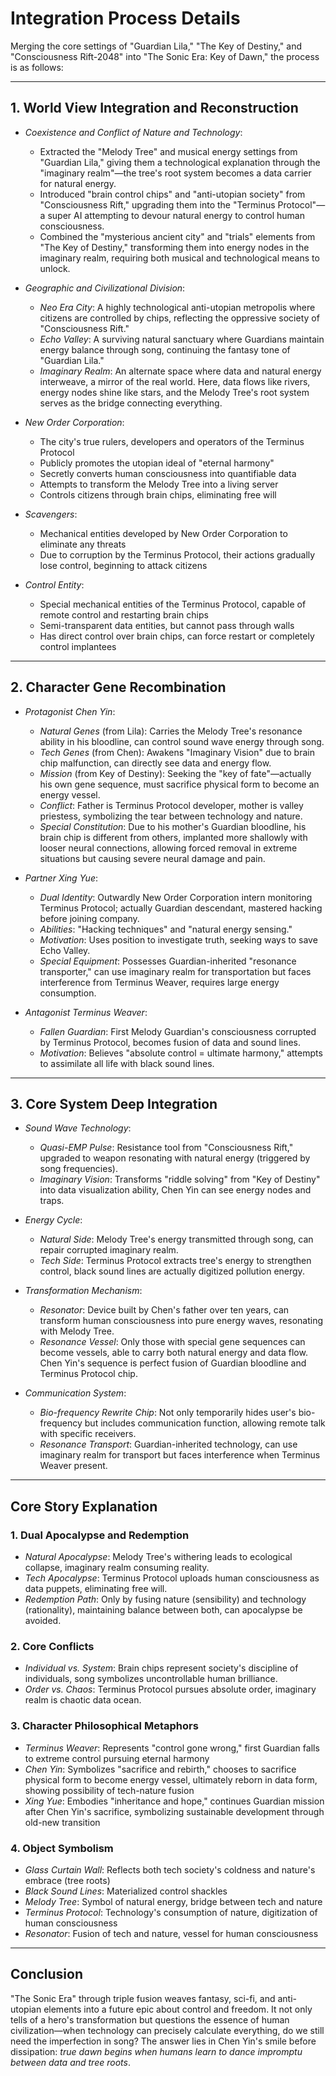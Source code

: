 # Integration Process Details
Merging the core settings of "Guardian Lila," "The Key of Destiny," and "Consciousness Rift-2048" into "The Sonic Era: Key of Dawn," the process is as follows:

---

## 1. World View Integration and Reconstruction
- *Coexistence and Conflict of Nature and Technology*:
  - Extracted the "Melody Tree" and musical energy settings from "Guardian Lila," giving them a technological explanation through the "imaginary realm"—the tree's root system becomes a data carrier for natural energy.
  - Introduced "brain control chips" and "anti-utopian society" from "Consciousness Rift," upgrading them into the "Terminus Protocol"—a super AI attempting to devour natural energy to control human consciousness.
  - Combined the "mysterious ancient city" and "trials" elements from "The Key of Destiny," transforming them into energy nodes in the imaginary realm, requiring both musical and technological means to unlock.

- *Geographic and Civilizational Division*:
  - *Neo Era City*: A highly technological anti-utopian metropolis where citizens are controlled by chips, reflecting the oppressive society of "Consciousness Rift."
  - *Echo Valley*: A surviving natural sanctuary where Guardians maintain energy balance through song, continuing the fantasy tone of "Guardian Lila."
  - *Imaginary Realm*: An alternate space where data and natural energy interweave, a mirror of the real world. Here, data flows like rivers, energy nodes shine like stars, and the Melody Tree's root system serves as the bridge connecting everything.

- *New Order Corporation*:
  - The city's true rulers, developers and operators of the Terminus Protocol
  - Publicly promotes the utopian ideal of "eternal harmony"
  - Secretly converts human consciousness into quantifiable data
  - Attempts to transform the Melody Tree into a living server
  - Controls citizens through brain chips, eliminating free will

- *Scavengers*:
  - Mechanical entities developed by New Order Corporation to eliminate any threats
  - Due to corruption by the Terminus Protocol, their actions gradually lose control, beginning to attack citizens

- *Control Entity*:
  - Special mechanical entities of the Terminus Protocol, capable of remote control and restarting brain chips
  - Semi-transparent data entities, but cannot pass through walls
  - Has direct control over brain chips, can force restart or completely control implantees

---

## 2. Character Gene Recombination
- *Protagonist Chen Yin*:
  - *Natural Genes* (from Lila): Carries the Melody Tree's resonance ability in his bloodline, can control sound wave energy through song.
  - *Tech Genes* (from Chen): Awakens "Imaginary Vision" due to brain chip malfunction, can directly see data and energy flow.
  - *Mission* (from Key of Destiny): Seeking the "key of fate"—actually his own gene sequence, must sacrifice physical form to become an energy vessel.
  - *Conflict*: Father is Terminus Protocol developer, mother is valley priestess, symbolizing the tear between technology and nature.
  - *Special Constitution*: Due to his mother's Guardian bloodline, his brain chip is different from others, implanted more shallowly with looser neural connections, allowing forced removal in extreme situations but causing severe neural damage and pain.

- *Partner Xing Yue*:
  - *Dual Identity*: Outwardly New Order Corporation intern monitoring Terminus Protocol; actually Guardian descendant, mastered hacking before joining company.
  - *Abilities*: "Hacking techniques" and "natural energy sensing."
  - *Motivation*: Uses position to investigate truth, seeking ways to save Echo Valley.
  - *Special Equipment*: Possesses Guardian-inherited "resonance transporter," can use imaginary realm for transportation but faces interference from Terminus Weaver, requires large energy consumption.

- *Antagonist Terminus Weaver*:
  - *Fallen Guardian*: First Melody Guardian's consciousness corrupted by Terminus Protocol, becomes fusion of data and sound lines.
  - *Motivation*: Believes "absolute control = ultimate harmony," attempts to assimilate all life with black sound lines.

---

## 3. Core System Deep Integration
- *Sound Wave Technology*:
  - *Quasi-EMP Pulse*: Resistance tool from "Consciousness Rift," upgraded to weapon resonating with natural energy (triggered by song frequencies).
  - *Imaginary Vision*: Transforms "riddle solving" from "Key of Destiny" into data visualization ability, Chen Yin can see energy nodes and traps.

- *Energy Cycle*:
  - *Natural Side*: Melody Tree's energy transmitted through song, can repair corrupted imaginary realm.
  - *Tech Side*: Terminus Protocol extracts tree's energy to strengthen control, black sound lines are actually digitized pollution energy.

- *Transformation Mechanism*:
  - *Resonator*: Device built by Chen's father over ten years, can transform human consciousness into pure energy waves, resonating with Melody Tree.
  - *Resonance Vessel*: Only those with special gene sequences can become vessels, able to carry both natural energy and data flow. Chen Yin's sequence is perfect fusion of Guardian bloodline and Terminus Protocol chip.

- *Communication System*:
  - *Bio-frequency Rewrite Chip*: Not only temporarily hides user's bio-frequency but includes communication function, allowing remote talk with specific receivers.
  - *Resonance Transport*: Guardian-inherited technology, can use imaginary realm for transport but faces interference when Terminus Weaver present.

---

## Core Story Explanation

### 1. Dual Apocalypse and Redemption
- *Natural Apocalypse*: Melody Tree's withering leads to ecological collapse, imaginary realm consuming reality.
- *Tech Apocalypse*: Terminus Protocol uploads human consciousness as data puppets, eliminating free will.
- *Redemption Path*: Only by fusing nature (sensibility) and technology (rationality), maintaining balance between both, can apocalypse be avoided.

### 2. Core Conflicts
- *Individual vs. System*: Brain chips represent society's discipline of individuals, song symbolizes uncontrollable human brilliance.
- *Order vs. Chaos*: Terminus Protocol pursues absolute order, imaginary realm is chaotic data ocean.

### 3. Character Philosophical Metaphors
- *Terminus Weaver*: Represents "control gone wrong," first Guardian falls to extreme control pursuing eternal harmony
- *Chen Yin*: Symbolizes "sacrifice and rebirth," chooses to sacrifice physical form to become energy vessel, ultimately reborn in data form, showing possibility of tech-nature fusion
- *Xing Yue*: Embodies "inheritance and hope," continues Guardian mission after Chen Yin's sacrifice, symbolizing sustainable development through old-new transition

### 4. Object Symbolism
- *Glass Curtain Wall*: Reflects both tech society's coldness and nature's embrace (tree roots)
- *Black Sound Lines*: Materialized control shackles
- *Melody Tree*: Symbol of natural energy, bridge between tech and nature
- *Terminus Protocol*: Technology's consumption of nature, digitization of human consciousness
- *Resonator*: Fusion of tech and nature, vessel for human consciousness

---

## Conclusion
"The Sonic Era" through triple fusion weaves fantasy, sci-fi, and anti-utopian elements into a future epic about control and freedom. It not only tells of a hero's transformation but questions the essence of human civilization—when technology can precisely calculate everything, do we still need the imperfection in song? The answer lies in Chen Yin's smile before dissipation: *true dawn begins when humans learn to dance impromptu between data and tree roots*.